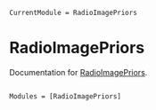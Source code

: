 ```@meta
CurrentModule = RadioImagePriors
```

# RadioImagePriors

Documentation for [RadioImagePriors](https://github.com/ptiede/RadioImagePriors.jl).

```@index
```

```@autodocs
Modules = [RadioImagePriors]
```
